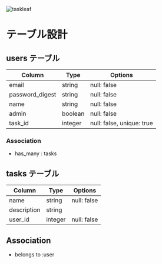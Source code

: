 ![taskleaf](images/top.png)









# テーブル設計

## users テーブル

| Column            | Type    | Options                      |
| ----------------- | ------  | -----------------------------|
| email             | string  | null: false                  |
| password_digest   | string  | null: false                  |
| name              | string  | null: false                  |
| admin             | boolean | null: false                  |
| task_id           | integer | null: false, unique: true    |

 ### Association
 - has_many : tasks


## tasks テーブル

| Column      | Type         | Options                         |
| ----------  | ------------ | ------------------------------- |
| name        | string       | null: false                     |
| description | string       |                                 |
| user_id     | integer      | null: false                     |

 ## Association
- belongs to :user
